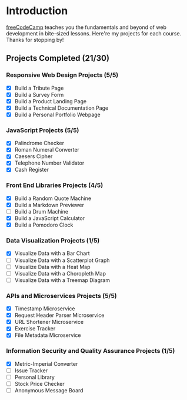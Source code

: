 # Introduction
[freeCodeCamp](https://learn.freecodecamp.org/) teaches you the fundamentals and beyond of web development in bite-sized lessons. Here're my projects for each course. Thanks for stopping by!

## Projects Completed (21/30)

### Responsive Web Design Projects (5/5)

- [X] Build a Tribute Page
- [X] Build a Survey Form
- [X] Build a Product Landing Page
- [X] Build a Technical Documentation Page
- [X] Build a Personal Portfolio Webpage 

### JavaScript Projects (5/5)

- [X] Palindrome Checker
- [X] Roman Numeral Converter
- [X] Caesers Cipher
- [X] Telephone Number Validator
- [X] Cash Register

### Front End Libraries Projects (4/5)

- [X] Build a Random Quote Machine
- [X] Build a Markdown Previewer
- [ ] Build a Drum Machine
- [X] Build a JavaScript Calculator
- [X] Build a Pomodoro Clock

### Data Visualization Projects (1/5)

- [X] Visualize Data with a Bar Chart
- [ ] Visualize Data with a Scatterplot Graph
- [ ] Visualize Data with a Heat Map
- [ ] Visualize Data with a Choropleth Map
- [ ] Visualize Data with a Treemap Diagram

### APIs and Microservices Projects (5/5)

- [X] Timestamp Microservice
- [X] Request Header Parser Microservice
- [X] URL Shortener Microservice
- [X] Exercise Tracker
- [X] File Metadata Microservice

### Information Security and Quality Assurance Projects (1/5)

- [X] Metric-Imperial Converter
- [ ] Issue Tracker
- [ ] Personal Library
- [ ] Stock Price Checker
- [ ] Anonymous Message Board
